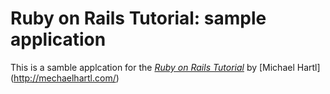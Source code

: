 # Ruby on Rails Tutorial: sample application

This is a samble applcation for the
[*Ruby on Rails Tutorial*](http://railstutorial.org/)
by [Michael Hartl] (http://mechaelhartl.com/)